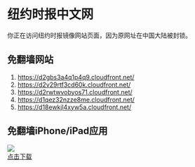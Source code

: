 <h1>纽约时报中文网</h1>
<p>你正在访问纽约时报镜像网站页面，因为原网址在中国大陆被封锁。</p>
<h2>免翻墙网站</h2>
<ol>
<li><a href="https://d2gbs3a4q1p4q9.cloudfront.net/" target="1">https://d2gbs3a4q1p4q9.cloudfront.net/</a></li>
<li><a href="https://d2v29rtf3cd60k.cloudfront.net/" target="2">https://d2v29rtf3cd60k.cloudfront.net/</a></li>
<li><a href="https://d2rwtwvobyos71.cloudfront.net/" target="3">https://d2rwtwvobyos71.cloudfront.net/</a></li>
<li><a href="https://d1qez32nzze8me.cloudfront.net/" target="4">https://d1qez32nzze8me.cloudfront.net/</a></li>
<li><a href="https://d18ewkjl4xyw5a.cloudfront.net/" target="5">https://d18ewkjl4xyw5a.cloudfront.net/</a></li>
</ol>
<h2>免翻墙iPhone/iPad应用</h2>
<p>
	<a href="https://itunes.apple.com/cn/app/niu-yue-shi-bao-zhong-wen-wang/id807498298?mt=8">
		<img src="icon175x175.jpeg" />
		<br/>点击下载
	</a>
</p>